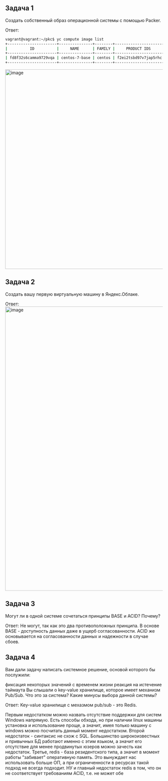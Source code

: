 Задача 1
-------------------
Создать собственный образ операционной системы с помощью Packer.

Ответ: 
```bash
vagrant@vagrant:~/pkc$ yc compute image list
+----------------------+---------------+--------+----------------------+--------+
|          ID          |     NAME      | FAMILY |     PRODUCT IDS      | STATUS |
+----------------------+---------------+--------+----------------------+--------+
| fd8f32s6camma9729vqa | centos-7-base | centos | f2ei2tsbd97v7jap5rhc | READY  |
+----------------------+---------------+--------+----------------------+--------+
```
<img width="637" alt="image" src="https://user-images.githubusercontent.com/104915472/211166096-ffd55611-7f27-46b7-910e-20e0c97f95ae.png">

Задача 2
--------------
Создать вашу первую виртуальную машину в Яндекс.Облаке.

Ответ:
<img width="907" alt="image" src="https://user-images.githubusercontent.com/104915472/211174927-95af8a4b-ecc9-4110-8324-70784504a64d.png">


Задача 3
-------------------
Могут ли в одной системе сочетаться принципы BASE и ACID? Почему?

Ответ:
Не могут, так как это два противоположных принципа. В основе BASE - доступность данных даже в ущерб согласованности. ACID же основывается на согласованности данных и надежности в случае сбоев.

Задача 4
---------------
Вам дали задачу написать системное решение, основой которого бы послужили:

фиксация некоторых значений с временем жизни
реакция на истечение таймаута
Вы слышали о key-value хранилище, которое имеет механизм Pub/Sub. Что это за система? Какие минусы выбора данной системы?

Ответ:
Key-value хранилище с мехазмом pub/sub - это Redis. 

Первым недостатком можно назвать отсутствие поддержки для систем Windows напрямую. Есть способы обхода, но при наличии linux машины установка и использование проще, а значит, имея только машину с windows можно посчитать данный момент недостатком.
Второй недостаток - синтаксис не схож с SQL. Большинство широкоизвестных и привычных БД работают именно с этим языком, а значит его отсутствие для менее продвинутых юзеров можно зачесть как недостаток.
Третье, redis - база резидентского типа, а значит в момент работы "забивает" оперативную память. Это вынуждает нас использовать больше ОП, а при ограниченности в ресурсах такой подход не всегда подходит.
НУ и главный недостаток redis в том, что он не соответствует требованиям ACID, т.е. не может обе
